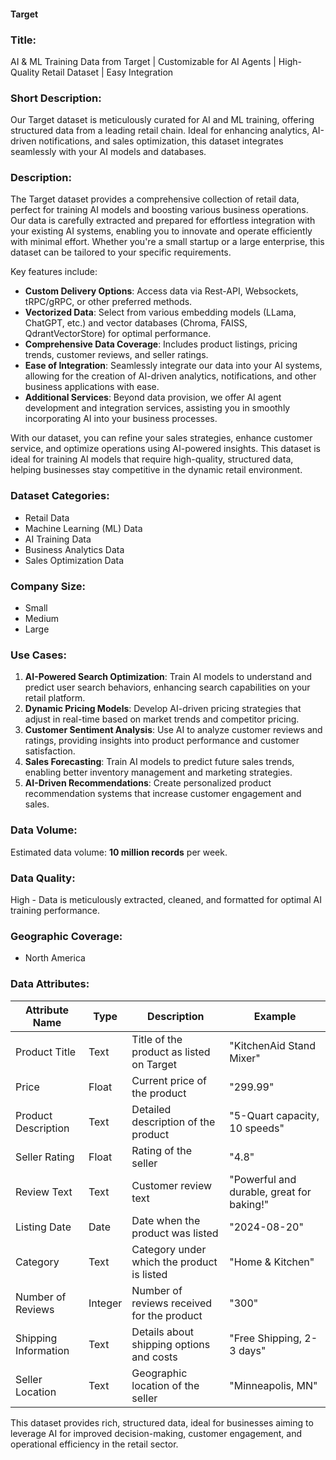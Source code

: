 #### Target

### Title:  
AI & ML Training Data from Target | Customizable for AI Agents | High-Quality Retail Dataset | Easy Integration

### Short Description:  
Our Target dataset is meticulously curated for AI and ML training, offering structured data from a leading retail chain. Ideal for enhancing analytics, AI-driven notifications, and sales optimization, this dataset integrates seamlessly with your AI models and databases.

### Description:  
The Target dataset provides a comprehensive collection of retail data, perfect for training AI models and boosting various business operations. Our data is carefully extracted and prepared for effortless integration with your existing AI systems, enabling you to innovate and operate efficiently with minimal effort. Whether you're a small startup or a large enterprise, this dataset can be tailored to your specific requirements.

Key features include:
- **Custom Delivery Options**: Access data via Rest-API, Websockets, tRPC/gRPC, or other preferred methods.
- **Vectorized Data**: Select from various embedding models (LLama, ChatGPT, etc.) and vector databases (Chroma, FAISS, QdrantVectorStore) for optimal performance.
- **Comprehensive Data Coverage**: Includes product listings, pricing trends, customer reviews, and seller ratings.
- **Ease of Integration**: Seamlessly integrate our data into your AI systems, allowing for the creation of AI-driven analytics, notifications, and other business applications with ease.
- **Additional Services**: Beyond data provision, we offer AI agent development and integration services, assisting you in smoothly incorporating AI into your business processes.

With our dataset, you can refine your sales strategies, enhance customer service, and optimize operations using AI-powered insights. This dataset is ideal for training AI models that require high-quality, structured data, helping businesses stay competitive in the dynamic retail environment.

### Dataset Categories:  
- Retail Data
- Machine Learning (ML) Data
- AI Training Data
- Business Analytics Data
- Sales Optimization Data

### Company Size:  
- Small  
- Medium  
- Large

### Use Cases:  
1. **AI-Powered Search Optimization**: Train AI models to understand and predict user search behaviors, enhancing search capabilities on your retail platform.
2. **Dynamic Pricing Models**: Develop AI-driven pricing strategies that adjust in real-time based on market trends and competitor pricing.
3. **Customer Sentiment Analysis**: Use AI to analyze customer reviews and ratings, providing insights into product performance and customer satisfaction.
4. **Sales Forecasting**: Train AI models to predict future sales trends, enabling better inventory management and marketing strategies.
5. **AI-Driven Recommendations**: Create personalized product recommendation systems that increase customer engagement and sales.

### Data Volume:  
Estimated data volume: **10 million records** per week.

### Data Quality:  
High - Data is meticulously extracted, cleaned, and formatted for optimal AI training performance.

### Geographic Coverage:  
- North America

### Data Attributes:

| Attribute Name          | Type   | Description                                         | Example                       |
|-------------------------|--------|-----------------------------------------------------|-------------------------------|
| Product Title           | Text   | Title of the product as listed on Target            | "KitchenAid Stand Mixer"      |
| Price                   | Float  | Current price of the product                        | "299.99"                      |
| Product Description     | Text   | Detailed description of the product                 | "5-Quart capacity, 10 speeds" |
| Seller Rating           | Float  | Rating of the seller                                | "4.8"                         |
| Review Text             | Text   | Customer review text                                | "Powerful and durable, great for baking!" |
| Listing Date            | Date   | Date when the product was listed                    | "2024-08-20"                  |
| Category                | Text   | Category under which the product is listed          | "Home & Kitchen"              |
| Number of Reviews       | Integer| Number of reviews received for the product          | "300"                         |
| Shipping Information    | Text   | Details about shipping options and costs            | "Free Shipping, 2-3 days"     |
| Seller Location         | Text   | Geographic location of the seller                   | "Minneapolis, MN"             |

This dataset provides rich, structured data, ideal for businesses aiming to leverage AI for improved decision-making, customer engagement, and operational efficiency in the retail sector.